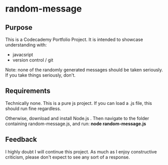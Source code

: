 # random-message

## Purpose
This is a Codecademy Portfolio Project. It is intended to showcase understanding with:
- javacsript
- version control / git

Note: none of the randomly generated messages should be taken seriously. If you take things seriously, don't.

## Requirements
Technically none. This is a pure js project. If you can load a .js file, this should run fine regardless.

Otherwise, download and install Node.js . Then navigate to the folder containing random-message.js, and run:
**node random-message.js**

## Feedback
I highly doubt I will continue this project. As much as I enjoy constructive criticism, please don't expect to see any sort of a response.